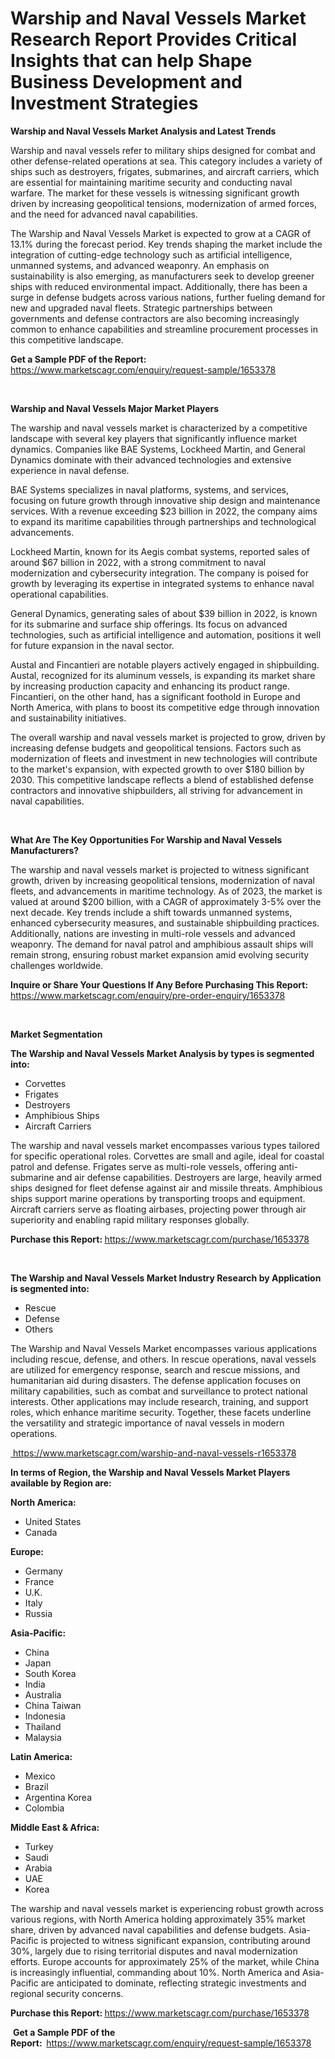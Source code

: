 <p><h1>Warship and Naval Vessels Market Research Report Provides Critical Insights that can help Shape Business Development and Investment Strategies</h1></p><p><strong>Warship and Naval Vessels Market Analysis and Latest Trends</strong></p>
<p><p>Warship and naval vessels refer to military ships designed for combat and other defense-related operations at sea. This category includes a variety of ships such as destroyers, frigates, submarines, and aircraft carriers, which are essential for maintaining maritime security and conducting naval warfare. The market for these vessels is witnessing significant growth driven by increasing geopolitical tensions, modernization of armed forces, and the need for advanced naval capabilities.</p><p>The Warship and Naval Vessels Market is expected to grow at a CAGR of 13.1% during the forecast period. Key trends shaping the market include the integration of cutting-edge technology such as artificial intelligence, unmanned systems, and advanced weaponry. An emphasis on sustainability is also emerging, as manufacturers seek to develop greener ships with reduced environmental impact. Additionally, there has been a surge in defense budgets across various nations, further fueling demand for new and upgraded naval fleets. Strategic partnerships between governments and defense contractors are also becoming increasingly common to enhance capabilities and streamline procurement processes in this competitive landscape.</p></p>
<p><strong>Get a Sample PDF of the Report:&nbsp;</strong> <a href="https://www.marketscagr.com/enquiry/request-sample/1653378?utm_campaign=3355&utm_medium=2&utm_source=Github&utm_content=ia&utm_term=16042025&utm_id=warship-and-naval-vessels">https://www.marketscagr.com/enquiry/request-sample/1653378</a></p>
<p>&nbsp;</p>
<p><strong>Warship and Naval Vessels Major Market Players</strong></p>
<p><p>The warship and naval vessels market is characterized by a competitive landscape with several key players that significantly influence market dynamics. Companies like BAE Systems, Lockheed Martin, and General Dynamics dominate with their advanced technologies and extensive experience in naval defense.</p><p>BAE Systems specializes in naval platforms, systems, and services, focusing on future growth through innovative ship design and maintenance services. With a revenue exceeding $23 billion in 2022, the company aims to expand its maritime capabilities through partnerships and technological advancements.</p><p>Lockheed Martin, known for its Aegis combat systems, reported sales of around $67 billion in 2022, with a strong commitment to naval modernization and cybersecurity integration. The company is poised for growth by leveraging its expertise in integrated systems to enhance naval operational capabilities.</p><p>General Dynamics, generating sales of about $39 billion in 2022, is known for its submarine and surface ship offerings. Its focus on advanced technologies, such as artificial intelligence and automation, positions it well for future expansion in the naval sector.</p><p>Austal and Fincantieri are notable players actively engaged in shipbuilding. Austal, recognized for its aluminum vessels, is expanding its market share by increasing production capacity and enhancing its product range. Fincantieri, on the other hand, has a significant foothold in Europe and North America, with plans to boost its competitive edge through innovation and sustainability initiatives.</p><p>The overall warship and naval vessels market is projected to grow, driven by increasing defense budgets and geopolitical tensions. Factors such as modernization of fleets and investment in new technologies will contribute to the market's expansion, with expected growth to over $180 billion by 2030. This competitive landscape reflects a blend of established defense contractors and innovative shipbuilders, all striving for advancement in naval capabilities.</p></p>
<p>&nbsp;</p>
<p><strong>What Are The Key Opportunities For Warship and Naval Vessels Manufacturers?</strong></p>
<p><p>The warship and naval vessels market is projected to witness significant growth, driven by increasing geopolitical tensions, modernization of naval fleets, and advancements in maritime technology. As of 2023, the market is valued at around $200 billion, with a CAGR of approximately 3-5% over the next decade. Key trends include a shift towards unmanned systems, enhanced cybersecurity measures, and sustainable shipbuilding practices. Additionally, nations are investing in multi-role vessels and advanced weaponry. The demand for naval patrol and amphibious assault ships will remain strong, ensuring robust market expansion amid evolving security challenges worldwide.</p></p>
<p><strong>Inquire or Share Your Questions If Any Before Purchasing This Report:</strong> <a href="https://www.marketscagr.com/enquiry/pre-order-enquiry/1653378?utm_campaign=3355&utm_medium=2&utm_source=Github&utm_content=ia&utm_term=16042025&utm_id=warship-and-naval-vessels">https://www.marketscagr.com/enquiry/pre-order-enquiry/1653378</a></p>
<p>&nbsp;</p>
<p><strong>Market Segmentation</strong></p>
<p><strong>The Warship and Naval Vessels Market Analysis by types is segmented into:</strong></p>
<p><ul><li>Corvettes</li><li>Frigates</li><li>Destroyers</li><li>Amphibious Ships</li><li>Aircraft Carriers</li></ul></p>
<p><p>The warship and naval vessels market encompasses various types tailored for specific operational roles. Corvettes are small and agile, ideal for coastal patrol and defense. Frigates serve as multi-role vessels, offering anti-submarine and air defense capabilities. Destroyers are large, heavily armed ships designed for fleet defense against air and missile threats. Amphibious ships support marine operations by transporting troops and equipment. Aircraft carriers serve as floating airbases, projecting power through air superiority and enabling rapid military responses globally.</p></p>
<p><strong>Purchase this Report:&nbsp;</strong><a href="https://www.marketscagr.com/purchase/1653378?utm_campaign=3355&utm_medium=2&utm_source=Github&utm_content=ia&utm_term=16042025&utm_id=warship-and-naval-vessels">https://www.marketscagr.com/purchase/1653378</a></p>
<p>&nbsp;</p>
<p><strong>The Warship and Naval Vessels Market Industry Research by Application is segmented into:</strong></p>
<p><ul><li>Rescue</li><li>Defense</li><li>Others</li></ul></p>
<p><p>The Warship and Naval Vessels Market encompasses various applications including rescue, defense, and others. In rescue operations, naval vessels are utilized for emergency response, search and rescue missions, and humanitarian aid during disasters. The defense application focuses on military capabilities, such as combat and surveillance to protect national interests. Other applications may include research, training, and support roles, which enhance maritime security. Together, these facets underline the versatility and strategic importance of naval vessels in modern operations.</p></p>
<p><a href="https://www.marketscagr.com/warship-and-naval-vessels-r1653378?utm_campaign=3355&utm_medium=2&utm_source=Github&utm_content=ia&utm_term=16042025&utm_id=warship-and-naval-vessels">&nbsp;https://www.marketscagr.com/warship-and-naval-vessels-r1653378</a></p>
<p><strong>In terms of Region, the Warship and Naval Vessels Market Players available by Region are:</strong></p>
<p>
    <p> <strong> North America: </strong>
        <ul>
            <li>United States</li>
            <li>Canada</li>
        </ul>
        </p> 
    <p> <strong> Europe: </strong>
        <ul>
            <li>Germany</li>
            <li>France</li>
            <li>U.K.</li>
            <li>Italy</li>
            <li>Russia</li>
        </ul>
        </p> 
    <p> <strong> Asia-Pacific: </strong>
        <ul>
            <li>China</li>
            <li>Japan</li>
            <li>South Korea</li>
            <li>India</li>
            <li>Australia</li>
            <li>China Taiwan</li>
            <li>Indonesia</li>
            <li>Thailand</li>
            <li>Malaysia</li>
        </ul>
        </p> 
    <p> <strong> Latin America: </strong>
        <ul>
            <li>Mexico</li>
            <li>Brazil</li>
            <li>Argentina Korea</li>
            <li>Colombia</li>
        </ul>
        </p> 
    <p> <strong> Middle East & Africa: </strong>
        <ul>
            <li>Turkey</li>
            <li>Saudi</li>
            <li>Arabia</li>
            <li>UAE</li>
            <li>Korea</li>
        </ul>
    </p>
    </p>
<p><p>The warship and naval vessels market is experiencing robust growth across various regions, with North America holding approximately 35% market share, driven by advanced naval capabilities and defense budgets. Asia-Pacific is projected to witness significant expansion, contributing around 30%, largely due to rising territorial disputes and naval modernization efforts. Europe accounts for approximately 25% of the market, while China is increasingly influential, commanding about 10%. North America and Asia-Pacific are anticipated to dominate, reflecting strategic investments and regional security concerns.</p></p>
<p><strong>Purchase this Report: </strong><a href="https://www.marketscagr.com/purchase/1653378?utm_campaign=3355&utm_medium=2&utm_source=Github&utm_content=ia&utm_term=16042025&utm_id=warship-and-naval-vessels">https://www.marketscagr.com/purchase/1653378</a></p>
<p>&nbsp;<strong>Get a Sample PDF of the Report:&nbsp;&nbsp;</strong><a href="https://www.marketscagr.com/enquiry/request-sample/1653378?utm_campaign=3355&utm_medium=2&utm_source=Github&utm_content=ia&utm_term=16042025&utm_id=warship-and-naval-vessels">https://www.marketscagr.com/enquiry/request-sample/1653378</a></p>
<p><strong></strong></p>
<p><p></p><p></p><p></p></p>